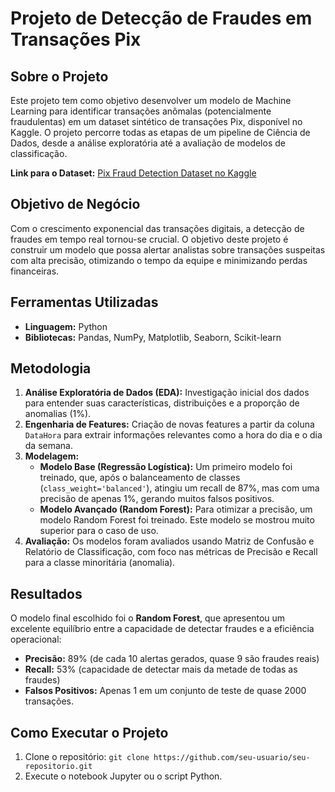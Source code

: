 # Projeto de Detecção de Fraudes em Transações Pix

## Sobre o Projeto

Este projeto tem como objetivo desenvolver um modelo de Machine Learning para identificar transações anômalas (potencialmente fraudulentas) em um dataset sintético de transações Pix, disponível no Kaggle. O projeto percorre todas as etapas de um pipeline de Ciência de Dados, desde a análise exploratória até a avaliação de modelos de classificação.

**Link para o Dataset:** [Pix Fraud Detection Dataset no Kaggle]((https://www.kaggle.com/datasets/juniorbueno/pix-banking-transaction))

## Objetivo de Negócio

Com o crescimento exponencial das transações digitais, a detecção de fraudes em tempo real tornou-se crucial. O objetivo deste projeto é construir um modelo que possa alertar analistas sobre transações suspeitas com alta precisão, otimizando o tempo da equipe e minimizando perdas financeiras.

## Ferramentas Utilizadas
- **Linguagem:** Python
- **Bibliotecas:** Pandas, NumPy, Matplotlib, Seaborn, Scikit-learn

## Metodologia

1.  **Análise Exploratória de Dados (EDA):** Investigação inicial dos dados para entender suas características, distribuições e a proporção de anomalias (1%).
2.  **Engenharia de Features:** Criação de novas features a partir da coluna `DataHora` para extrair informações relevantes como a hora do dia e o dia da semana.
3.  **Modelagem:**
    * **Modelo Base (Regressão Logística):** Um primeiro modelo foi treinado, que, após o balanceamento de classes (`class_weight='balanced'`), atingiu um recall de 87%, mas com uma precisão de apenas 1%, gerando muitos falsos positivos.
    * **Modelo Avançado (Random Forest):** Para otimizar a precisão, um modelo Random Forest foi treinado. Este modelo se mostrou muito superior para o caso de uso.
4.  **Avaliação:** Os modelos foram avaliados usando Matriz de Confusão e Relatório de Classificação, com foco nas métricas de Precisão e Recall para a classe minoritária (anomalia).

## Resultados

O modelo final escolhido foi o **Random Forest**, que apresentou um excelente equilíbrio entre a capacidade de detectar fraudes e a eficiência operacional:

- **Precisão:** 89% (de cada 10 alertas gerados, quase 9 são fraudes reais)
- **Recall:** 53% (capacidade de detectar mais da metade de todas as fraudes)
- **Falsos Positivos:** Apenas 1 em um conjunto de teste de quase 2000 transações.

## Como Executar o Projeto

1. Clone o repositório: `git clone https://github.com/seu-usuario/seu-repositorio.git`
2. Execute o notebook Jupyter ou o script Python.
